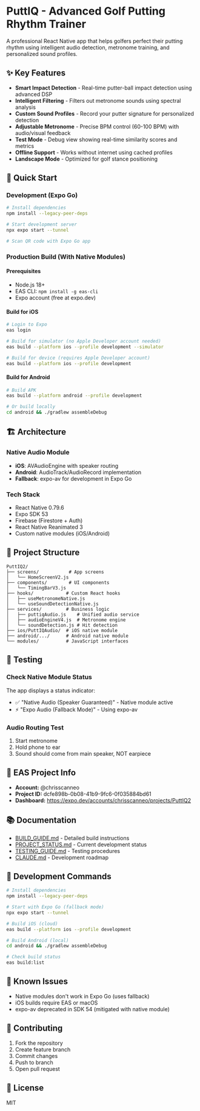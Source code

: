 # PuttIQ - Advanced Golf Putting Rhythm Trainer

A professional React Native app that helps golfers perfect their putting rhythm using intelligent audio detection, metronome training, and personalized sound profiles.

## ✨ Key Features

- **Smart Impact Detection** - Real-time putter-ball impact detection using advanced DSP
- **Intelligent Filtering** - Filters out metronome sounds using spectral analysis
- **Custom Sound Profiles** - Record your putter signature for personalized detection
- **Adjustable Metronome** - Precise BPM control (60-100 BPM) with audio/visual feedback
- **Test Mode** - Debug view showing real-time similarity scores and metrics
- **Offline Support** - Works without internet using cached profiles
- **Landscape Mode** - Optimized for golf stance positioning

## 🚀 Quick Start

### Development (Expo Go)
```bash
# Install dependencies
npm install --legacy-peer-deps

# Start development server
npx expo start --tunnel

# Scan QR code with Expo Go app
```

### Production Build (With Native Modules)

#### Prerequisites
- Node.js 18+
- EAS CLI: `npm install -g eas-cli`
- Expo account (free at expo.dev)

#### Build for iOS
```bash
# Login to Expo
eas login

# Build for simulator (no Apple Developer account needed)
eas build --platform ios --profile development --simulator

# Build for device (requires Apple Developer account)
eas build --platform ios --profile development
```

#### Build for Android
```bash
# Build APK
eas build --platform android --profile development

# Or build locally
cd android && ./gradlew assembleDebug
```

## 🏗 Architecture

### Native Audio Module
- **iOS**: AVAudioEngine with speaker routing
- **Android**: AudioTrack/AudioRecord implementation
- **Fallback**: expo-av for development in Expo Go

### Tech Stack
- React Native 0.79.6
- Expo SDK 53
- Firebase (Firestore + Auth)
- React Native Reanimated 3
- Custom native modules (iOS/Android)

## 📁 Project Structure

```
PuttIQ2/
├── screens/           # App screens
│   └── HomeScreenV2.js
├── components/        # UI components
│   └── TimingBarV3.js
├── hooks/            # Custom React hooks
│   ├── useMetronomeNative.js
│   └── useSoundDetectionNative.js
├── services/         # Business logic
│   ├── puttiqAudio.js    # Unified audio service
│   ├── audioEngineV4.js  # Metronome engine
│   └── soundDetection.js # Hit detection
├── ios/PuttIQAudio/  # iOS native module
├── android/.../      # Android native module
└── modules/          # JavaScript interfaces
```

## 🧪 Testing

### Check Native Module Status
The app displays a status indicator:
- ✅ "Native Audio (Speaker Guaranteed)" - Native module active
- ⚡ "Expo Audio (Fallback Mode)" - Using expo-av

### Audio Routing Test
1. Start metronome
2. Hold phone to ear
3. Sound should come from main speaker, NOT earpiece

## 📱 EAS Project Info

- **Account:** @chrisscanneo
- **Project ID:** dcfe898b-0b08-41b9-9fc6-0f035884bd61
- **Dashboard:** https://expo.dev/accounts/chrisscanneo/projects/PuttIQ2

## 📚 Documentation

- [BUILD_GUIDE.md](./BUILD_GUIDE.md) - Detailed build instructions
- [PROJECT_STATUS.md](./PROJECT_STATUS.md) - Current development status
- [TESTING_GUIDE.md](./TESTING_GUIDE.md) - Testing procedures
- [CLAUDE.md](./CLAUDE.md) - Development roadmap

## 🔧 Development Commands

```bash
# Install dependencies
npm install --legacy-peer-deps

# Start with Expo Go (fallback mode)
npx expo start --tunnel

# Build iOS (cloud)
eas build --platform ios --profile development

# Build Android (local)
cd android && ./gradlew assembleDebug

# Check build status
eas build:list
```

## 🐛 Known Issues

- Native modules don't work in Expo Go (uses fallback)
- iOS builds require EAS or macOS
- expo-av deprecated in SDK 54 (mitigated with native module)

## 🤝 Contributing

1. Fork the repository
2. Create feature branch
3. Commit changes
4. Push to branch
5. Open pull request

## 📄 License

MIT